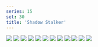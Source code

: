 ```yaml
---
series: 15
set: 30
title: 'Shadow Stalker'
---
```


![](../../../../assets/ribald-youth/part-30/pg348.jpg)
![](../../../../assets/ribald-youth/part-30/pg349.jpg)
![](../../../../assets/ribald-youth/part-30/pg350.jpg)
![](../../../../assets/ribald-youth/part-30/pg351.jpg)
![](../../../../assets/ribald-youth/part-30/pg352.jpg)
![](../../../../assets/ribald-youth/part-30/pg353.jpg)
![](../../../../assets/ribald-youth/part-30/pg354.jpg)
![](../../../../assets/ribald-youth/part-30/pg355.jpg)
![](../../../../assets/ribald-youth/part-30/pg356.jpg)
![](../../../../assets/ribald-youth/part-30/pg357.jpg)
![](../../../../assets/ribald-youth/part-30/pg358.jpg)
![](../../../../assets/ribald-youth/part-30/pg359.jpg)